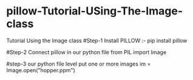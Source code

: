 # pillow-Tutorial-USing-The-Image-class

Tutorial
Using the Image class
#Step-1 
Install PILLOW :- pip install pillow

#Step-2
Connect pillow in our python file
from PIL import Image

#step-3
our python file level put one or more images
im = Image.open("hopper.ppm")
